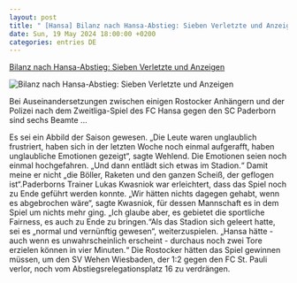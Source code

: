 ```yaml
---
layout: post
title: " [Hansa] Bilanz nach Hansa-Abstieg: Sieben Verletzte und Anzeigen"
date: Sun, 19 May 2024 18:00:00 +0200
categories: entries DE
---
```

[Bilanz nach Hansa-Abstieg: Sieben Verletzte und Anzeigen](https://ga.de/sport/fussball/bilanz-nach-hansa-abstieg-sieben-verletzte-und-anzeigen_aid-113005243)

![Bilanz nach Hansa-Abstieg: Sieben Verletzte und Anzeigen](https://ga.de/imgs/93/2/0/2/1/4/6/4/6/3/tok_66280c7cf7218bac16524fe5526942ae/w1200_h630_x850_y1021_urn_newsml_dpa_com_20090101_240520-99-97261-v3-s2048-a3279280ca4fb3c1.jpeg)

Bei Auseinandersetzungen zwischen einigen Rostocker Anhängern und der Polizei nach dem Zweitliga-Spiel des FC Hansa gegen den SC Paderborn sind sechs Beamte ...

Es sei ein Abbild der Saison gewesen. „Die Leute waren unglaublich frustriert, haben sich in der letzten Woche noch einmal aufgerafft, haben unglaubliche Emotionen gezeigt“, sagte Wehlend. Die Emotionen seien noch einmal hochgefahren. „Und dann entlädt sich etwas im Stadion.“ Damit meine er nicht „die Böller, Raketen und den ganzen Scheiß, der geflogen ist“.Paderborns Trainer Lukas Kwasniok war erleichtert, dass das Spiel noch zu Ende geführt werden konnte. „Wir hätten nichts dagegen gehabt, wenn es abgebrochen wäre“, sagte Kwasniok, für dessen Mannschaft es in dem Spiel um nichts mehr ging. „Ich glaube aber, es gebietet die sportliche Fairness, es auch zu Ende zu bringen.“Als das Stadion sich geleert hatte, sei es „normal und vernünftig gewesen“, weiterzuspielen. „Hansa hätte - auch wenn es unwahrscheinlich erscheint - durchaus noch zwei Tore erzielen können in vier Minuten.“ Die Rostocker hätten das Spiel gewinnen müssen, um den SV Wehen Wiesbaden, der 1:2 gegen den FC St. Pauli verlor, noch vom Abstiegsrelegationsplatz 16 zu verdrängen.

